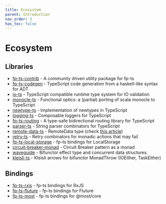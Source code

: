 ```yaml
---
title: Ecosystem
parent: Introduction
nav_order: 3
has_toc: false
---
```


# Ecosystem

## Libraries

- [fp-ts-contrib](https://github.com/gcanti/fp-ts-contrib) - A community driven utility package for fp-ts
- [fp-ts-codegen](https://github.com/gcanti/fp-ts-codegen) - TypeScript code generation from a haskell-like syntax for ADT
- [io-ts](https://github.com/gcanti/io-ts) - TypeScript compatible runtime type system for IO validation
- [monocle-ts](https://github.com/gcanti/monocle-ts) - Functional optics: a (partial) porting of scala monocle to
  TypeScript
- [newtype-ts](https://github.com/gcanti/newtype-ts) - Implementation of newtypes in TypeScript
- [logging-ts](https://github.com/gcanti/logging-ts) - Composable loggers for TypeScript
- [fp-ts-routing](https://github.com/gcanti/fp-ts-routing) - A type-safe bidirectional routing library for TypeScript
- [parser-ts](https://github.com/gcanti/parser-ts) - String parser combinators for TypeScript
- [remote-data-ts](https://github.com/devex-web-frontend/remote-data-ts) - RemoteData type (check [this article](https://medium.com/@gcanti/slaying-a-ui-antipattern-with-flow-5eed0cfb627b))
- [retry-ts](https://github.com/gcanti/retry-ts) - Retry combinators for monadic actions that may fail
- [fp-ts-local-storage](https://github.com/gcanti/fp-ts-local-storage) - fp-ts bindings for LocalStorage
- [circuit-breaker-monad](https://github.com/YBogomolov/circuit-breaker-monad) - Circuit Breaker pattern as a monad
- [waveguide](https://github.com/rzeigler/waveguide) - Bifunctor effect type and concurrent data structures.
- [kleisli-ts](https://github.com/YBogomolov/kleisli-ts) - Kleisli arrows for bifunctor MonadThrow (IOEither, TaskEither)

## Bindings

- [fp-ts-rxjs](https://github.com/gcanti/fp-ts-rxjs) - fp-ts bindings for RxJS
- [fp-ts-fluture](https://github.com/gcanti/fp-ts-fluture) - fp-ts bindings for Fluture
- [fp-ts-most](https://github.com/joshburgess/fp-ts-most) - fp-ts bindings for @most/core
